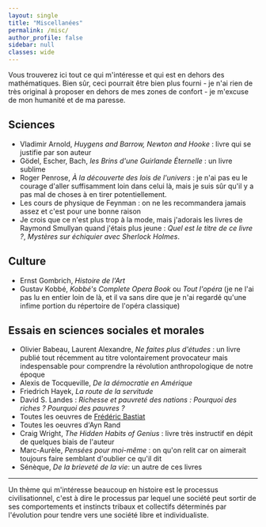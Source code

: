 ```yaml
---
layout: single
title: "Miscellanées"
permalink: /misc/
author_profile: false
sidebar: null
classes: wide
---
```

Vous trouverez ici tout ce qui m'intéresse et qui est en dehors des mathématiques. Bien sûr, ceci pourrait être bien plus fourni - je n'ai rien de très original à proposer en dehors de mes zones de confort - je m'excuse de mon humanité et de ma paresse.

## Sciences
- Vladimir Arnold, *Huygens and Barrow, Newton and Hooke* : livre qui se justifie par son auteur
- Gödel, Escher, Bach, *les Brins d'une Guirlande Éternelle* : un livre sublime
- Roger Penrose, *À la découverte des lois de l'univers* : je n'ai pas eu le courage d'aller suffisamment loin dans celui là, mais je suis sûr qu'il y a pas mal de choses à en tirer potentiellement.
- Les cours de physique de Feynman : on ne les recommandera jamais assez et c'est pour une bonne raison
- Je crois que ce n'est plus trop à la mode, mais j'adorais les livres de Raymond Smullyan quand j'étais plus jeune : *Quel est le titre de ce livre ?*, *Mystères sur échiquier avec Sherlock Holmes*. 

## Culture
- Ernst Gombrich, *Histoire de l'Art*
- Gustav Kobbé, *Kobbé's Complete Opera Book* ou *Tout l'opéra* (je ne l'ai pas lu en entier loin de là, et il va sans dire que je n'ai regardé qu'une infime portion du répertoire de l'opéra classique)


## Essais en sciences sociales et morales
- Olivier Babeau, Laurent Alexandre, *Ne faites plus d'études* : un livre publié tout récemment au titre volontairement provocateur mais indespensable pour comprendre la révolution anthropologique de notre époque
- Alexis de Tocqueville, *De la démocratie en Amérique*
- Friedrich Hayek, *La route de la servitude*
- David S. Landes : *Richesse et pauvreté des nations : Pourquoi des riches ? Pourquoi des pauvres ?*
- Toutes les oeuvres de [Frédéric Bastiat](http://bastiat.org/)
- Toutes les oeuvres d'Ayn Rand
- Craig Wright, *The Hidden Habits of Genius* : livre très instructif en dépit de quelques biais de l'auteur
- Marc-Aurèle, *Pensées pour moi-même* : on qu'on relit car on aimerait toujours faire semblant d'oublier ce qu'il dit 
- Sénèque, *De la brieveté de la vie*: un autre de ces livres
---
Un thème qui m'intéresse beaucoup en histoire est le processus civilisationnel, c'est à dire le processus par lequel une société peut sortir de ses comportements et instincts tribaux et collectifs déterminés par l'évolution pour tendre vers une société libre et individualiste.





